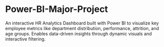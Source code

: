 # Power-BI-Major-Project
An interactive HR Analytics Dashboard built with Power BI to visualize key employee metrics like department distribution, performance, attrition, and age groups. Enables data-driven insights through dynamic visuals and interactive filtering.
